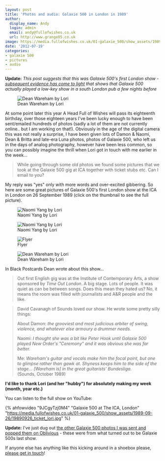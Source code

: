 ```yaml
---
layout: post
title: 'Photos and audio: Galaxie 500 in London in 1989'
author:
  display_name: Andy
  login: admin
  email: andy@fullofwishes.co.uk
  url: http://www.grange85.co.uk
image: https://media.fullofwishes.co.uk/01-galaxie_500/show_assets/1989-09-26/19890926_dean1_lori.jpg
date: '2012-07-19'
categories:
- galaxie 500
- pictures
- audio
---
```


__Update:__ _This post suggests that this was Galaxie 500's first London show - [subsequent evidence has come to light](https://www.fullofwishes.co.uk/2019/08/13/galaxie-500s-first-uk-show/) that shows that Galaxie 500 actually played a low-key show in a south London pub a few nights before_

<figure class="caption aligncenter"><img src="https://media.fullofwishes.co.uk/01-galaxie_500/show_assets/1989-09-26/19890926_dean1_lori.jpg" alt="Dean Wareham by Lori" /><figcaption class="caption-text">Dean Wareham by Lori</figcaption></figure>
<p>At some point later this year A Head Full of Wishes will pass its eighteenth birthday, over those eighteen years I've been lucky enough to have been sent/emailed hundreds of photos (sadly a lot of them are not currently online.. but I am working on that!). Obviously in the age of the digital camera this was not really a surprise, I have been given lots of Damon & Naomi, Dean & Britta and late-era Luna photos, photos of Galaxie 500, who left us in the days of analog photography, however have been less common, so you can possibly imagine the thrill when Lori got in touch with me earlier in the week...</p>
<blockquote><p>While going through some old photos we found some pictures that we took at the Galaxie 500 gig at ICA together with ticket stubs etc. Can I email to you?</p></blockquote>
<p>My reply was "yes" only with more words and over-excited gibbering. So here are some great pictures of Galaxie 500's first London show at the ICA in London on 26 September 1989 (click on the thumbnail to see the full picture).</p>


<figure class="caption aligncenter"><img src="https://media.fullofwishes.co.uk/01-galaxie_500/show_assets/1989-09-26/19890926_naomi2_lori.jpg" alt="Naomi Yang by Lori" /><figcaption class="caption-text">Naomi Yang by Lori</figcaption></figure>

<figure class="caption aligncenter"><img src="https://media.fullofwishes.co.uk/01-galaxie_500/show_assets/1989-09-26/19890926_naomi1_lori.jpg" alt="Naomi Yang by Lori" /><figcaption class="caption-text">Naomi Yang by Lori</figcaption></figure>

<figure class="caption aligncenter"><img src="https://media.fullofwishes.co.uk/01-galaxie_500/show_assets/1989-09-26/19890926_flyer_lori.jpg" alt="Flyer" /><figcaption class="caption-text">Flyer</figcaption></figure>

<figure class="caption aligncenter"><img src="https://media.fullofwishes.co.uk/01-galaxie_500/show_assets/1989-09-26/19890926_dean2_lori.jpg" alt="Dean Wareham by Lori" /><figcaption class="caption-text">Dean Wareham by Lori</figcaption></figure>


<p>In Black Postcards Dean wrote about this show&hellip;</p>
<blockquote>Out first English gig was at the Institute of Contemporary Arts, a show sponsored by <em>Time Out London</em>. A big stage. Lots of people. It was quiet as can be between songs. Does this mean they hated us? No, it means the room was filled with journalists and A&R people and the like.</blockquote>
<blockquote><p>
David Cavanagh of Sounds loved our show. He wrote some pretty silly things:</p>
<p>About Damon: <em>the grooviest and most judicious arbiter of swing, violence, and whatever else armoury a drummer needs.</em></p>
<p>Naomi: <em>I thought she was a bit like Peter Hook until Galaxie 500 played New Order's "Ceremony" and it was obvious she was far better.</em></p>
<p>Me: <em>Wareham's guitar and vocals make him the focal point, but one to glimpse rather than gawk at. Shyness keeps him to the side of the stage... [Wareham is] in the great guitarists' Bundesliga.</em><br />
(Sounds, October 1989)
</p></blockquote>
<p><strong>I'd like to thank Lori (and her "hubby") for absolutely making my week (month, year etc.) </strong></p>

You can listen to the full show on YouTube:

{% ahfowvideo "9JCgyTzj0M4" "Galaxie 500 at The ICA, London" "https://media.fullofwishes.co.uk/01-galaxie_500/show_assets/1989-09-26/19890926_ticket_lori.jpg" %}

<p><strong>Update:</strong> I've just dug out <a href="http://oblivious.fullofwishes.co.uk/post/27620458202/on-the-back-of-yesterdays-post-of-photos-from">the other Galaxie 500 photos I was sent and popped them on Oblivious</a> - these were from what turned out to be Galaxie 500s last show.</p>
<p>If anyone else has anything like this kicking around in a shoebox please, <a href="/about/">please get in touch</a>!</p>
